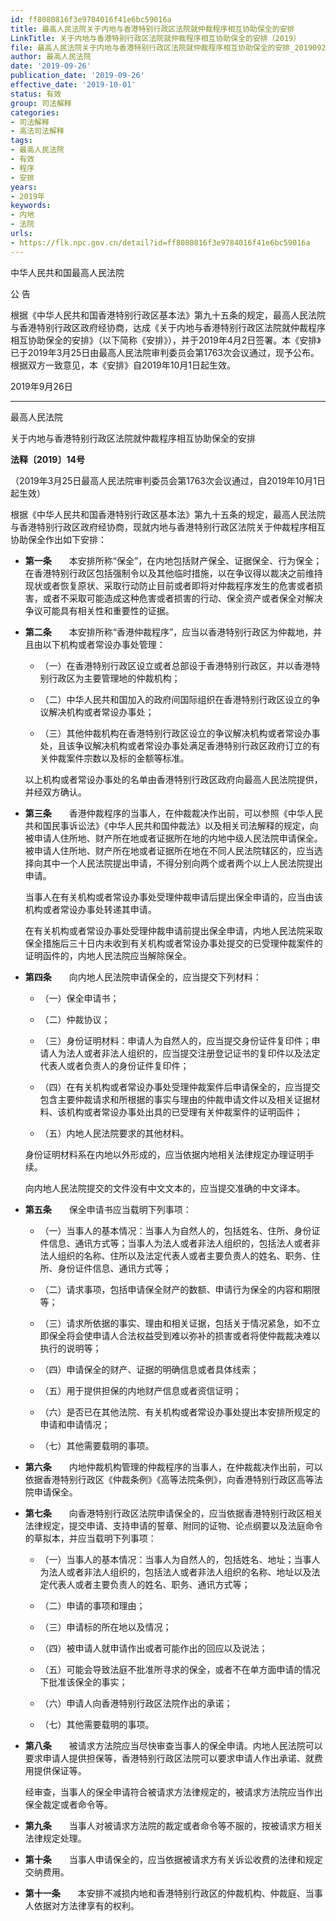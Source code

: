 ```yaml
---
id: ff8080816f3e9784016f41e6bc59016a
title: 最高人民法院关于内地与香港特别行政区法院就仲裁程序相互协助保全的安排
LinkTitle: 关于内地与香港特别行政区法院就仲裁程序相互协助保全的安排（2019）
file: 最高人民法院关于内地与香港特别行政区法院就仲裁程序相互协助保全的安排_20190926_ff8080816f3e9784016f41e6bc59016a.docx
author: 最高人民法院
date: '2019-09-26'
publication_date: '2019-09-26'
effective_date: '2019-10-01'
status: 有效
group: 司法解释
categories:
- 司法解释
- 高法司法解释
tags:
- 最高人民法院
- 有效
- 程序
- 安排
years:
- 2019年
keywords:
- 内地
- 法院
urls:
- https://flk.npc.gov.cn/detail?id=ff8080816f3e9784016f41e6bc59016a
---
```


中华人民共和国最高人民法院

公 告

根据《中华人民共和国香港特别行政区基本法》第九十五条的规定，最高人民法院与香港特别行政区政府经协商，达成《关于内地与香港特别行政区法院就仲裁程序相互协助保全的安排》（以下简称《安排》），并于2019年4月2日签署。本《安排》已于2019年3月25日由最高人民法院审判委员会第1763次会议通过，现予公布。根据双方一致意见，本《安排》自2019年10月1日起生效。

2019年9月26日

---

最高人民法院

关于内地与香港特别行政区法院就仲裁程序相互协助保全的安排

**法释〔2019〕14号**

（2019年3月25日最高人民法院审判委员会第1763次会议通过，自2019年10月1日起生效）

根据《中华人民共和国香港特别行政区基本法》第九十五条的规定，最高人民法院与香港特别行政区政府经协商，现就内地与香港特别行政区法院关于仲裁程序相互协助保全作出如下安排：

- **第一条**　　本安排所称“保全”，在内地包括财产保全、证据保全、行为保全；在香港特别行政区包括强制令以及其他临时措施，以在争议得以裁决之前维持现状或者恢复原状、采取行动防止目前或者即将对仲裁程序发生的危害或者损害，或者不采取可能造成这种危害或者损害的行动、保全资产或者保全对解决争议可能具有相关性和重要性的证据。

- **第二条**　　本安排所称“香港仲裁程序”，应当以香港特别行政区为仲裁地，并且由以下机构或者常设办事处管理：

  - （一）在香港特别行政区设立或者总部设于香港特别行政区，并以香港特别行政区为主要管理地的仲裁机构；

  - （二）中华人民共和国加入的政府间国际组织在香港特别行政区设立的争议解决机构或者常设办事处；

  - （三）其他仲裁机构在香港特别行政区设立的争议解决机构或者常设办事处，且该争议解决机构或者常设办事处满足香港特别行政区政府订立的有关仲裁案件宗数以及标的金额等标准。

  以上机构或者常设办事处的名单由香港特别行政区政府向最高人民法院提供，并经双方确认。

- **第三条**　　香港仲裁程序的当事人，在仲裁裁决作出前，可以参照《中华人民共和国民事诉讼法》《中华人民共和国仲裁法》以及相关司法解释的规定，向被申请人住所地、财产所在地或者证据所在地的内地中级人民法院申请保全。被申请人住所地、财产所在地或者证据所在地在不同人民法院辖区的，应当选择向其中一个人民法院提出申请，不得分别向两个或者两个以上人民法院提出申请。

  当事人在有关机构或者常设办事处受理仲裁申请后提出保全申请的，应当由该机构或者常设办事处转递其申请。

  在有关机构或者常设办事处受理仲裁申请前提出保全申请，内地人民法院采取保全措施后三十日内未收到有关机构或者常设办事处提交的已受理仲裁案件的证明函件的，内地人民法院应当解除保全。

- **第四条**　　向内地人民法院申请保全的，应当提交下列材料：

  - （一）保全申请书；

  - （二）仲裁协议；

  - （三）身份证明材料：申请人为自然人的，应当提交身份证件复印件；申请人为法人或者非法人组织的，应当提交注册登记证书的复印件以及法定代表人或者负责人的身份证件复印件；

  - （四）在有关机构或者常设办事处受理仲裁案件后申请保全的，应当提交包含主要仲裁请求和所根据的事实与理由的仲裁申请文件以及相关证据材料、该机构或者常设办事处出具的已受理有关仲裁案件的证明函件；

  - （五）内地人民法院要求的其他材料。

  身份证明材料系在内地以外形成的，应当依据内地相关法律规定办理证明手续。

  向内地人民法院提交的文件没有中文文本的，应当提交准确的中文译本。

- **第五条**　　保全申请书应当载明下列事项：

  - （一）当事人的基本情况：当事人为自然人的，包括姓名、住所、身份证件信息、通讯方式等；当事人为法人或者非法人组织的，包括法人或者非法人组织的名称、住所以及法定代表人或者主要负责人的姓名、职务、住所、身份证件信息、通讯方式等；

  - （二）请求事项，包括申请保全财产的数额、申请行为保全的内容和期限等；

  - （三）请求所依据的事实、理由和相关证据，包括关于情况紧急，如不立即保全将会使申请人合法权益受到难以弥补的损害或者将使仲裁裁决难以执行的说明等；

  - （四）申请保全的财产、证据的明确信息或者具体线索；

  - （五）用于提供担保的内地财产信息或者资信证明；

  - （六）是否已在其他法院、有关机构或者常设办事处提出本安排所规定的申请和申请情况；

  - （七）其他需要载明的事项。

- **第六条**　　内地仲裁机构管理的仲裁程序的当事人，在仲裁裁决作出前，可以依据香港特别行政区《仲裁条例》《高等法院条例》，向香港特别行政区高等法院申请保全。

- **第七条**　　向香港特别行政区法院申请保全的，应当依据香港特别行政区相关法律规定，提交申请、支持申请的誓章、附同的证物、论点纲要以及法庭命令的草拟本，并应当载明下列事项：

  - （一）当事人的基本情况：当事人为自然人的，包括姓名、地址；当事人为法人或者非法人组织的，包括法人或者非法人组织的名称、地址以及法定代表人或者主要负责人的姓名、职务、通讯方式等；

  - （二）申请的事项和理由；

  - （三）申请标的所在地以及情况；

  - （四）被申请人就申请作出或者可能作出的回应以及说法；

  - （五）可能会导致法庭不批准所寻求的保全，或者不在单方面申请的情况下批准该保全的事实；

  - （六）申请人向香港特别行政区法院作出的承诺；

  - （七）其他需要载明的事项。

- **第八条**　　被请求方法院应当尽快审查当事人的保全申请。内地人民法院可以要求申请人提供担保等，香港特别行政区法院可以要求申请人作出承诺、就费用提供保证等。

  经审查，当事人的保全申请符合被请求方法律规定的，被请求方法院应当作出保全裁定或者命令等。

- **第九条**　　当事人对被请求方法院的裁定或者命令等不服的，按被请求方相关法律规定处理。

- **第十条**　　当事人申请保全的，应当依据被请求方有关诉讼收费的法律和规定交纳费用。

- **第十一条**　　本安排不减损内地和香港特别行政区的仲裁机构、仲裁庭、当事人依据对方法律享有的权利。
